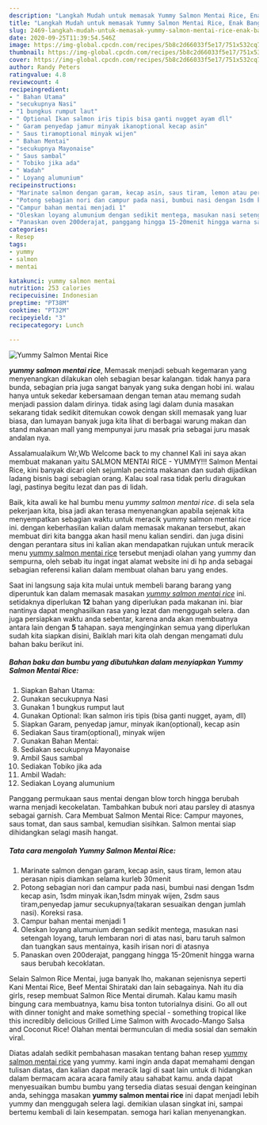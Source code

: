 ```yaml
---
description: "Langkah Mudah untuk memasak Yummy Salmon Mentai Rice, Enak Banget"
title: "Langkah Mudah untuk memasak Yummy Salmon Mentai Rice, Enak Banget"
slug: 2469-langkah-mudah-untuk-memasak-yummy-salmon-mentai-rice-enak-banget
date: 2020-09-25T11:39:54.546Z
image: https://img-global.cpcdn.com/recipes/5b8c2d66033f5e17/751x532cq70/yummy-salmon-mentai-rice-foto-resep-utama.jpg
thumbnail: https://img-global.cpcdn.com/recipes/5b8c2d66033f5e17/751x532cq70/yummy-salmon-mentai-rice-foto-resep-utama.jpg
cover: https://img-global.cpcdn.com/recipes/5b8c2d66033f5e17/751x532cq70/yummy-salmon-mentai-rice-foto-resep-utama.jpg
author: Randy Peters
ratingvalue: 4.8
reviewcount: 4
recipeingredient:
- " Bahan Utama"
- "secukupnya Nasi"
- "1 bungkus rumput laut"
- " Optional Ikan salmon iris tipis bisa ganti nugget ayam dll"
- " Garam penyedap jamur minyak ikanoptional kecap asin"
- " Saus tiramoptional minyak wijen"
- " Bahan Mentai"
- "secukupnya Mayonaise"
- " Saus sambal"
- " Tobiko jika ada"
- " Wadah"
- " Loyang alumunium"
recipeinstructions:
- "Marinate salmon dengan garam, kecap asin, saus tiram, lemon atau perasan nipis diamkan selama kurleb 30menit"
- "Potong sebagian nori dan campur pada nasi, bumbui nasi dengan 1sdm kecap asin, 1sdm minyak ikan,1sdm minyak wijen, 2sdm saus tiram,penyedap jamur secukupnya(takaran sesuaikan dengan jumlah nasi). Koreksi rasa."
- "Campur bahan mentai menjadi 1"
- "Oleskan loyang alumunium dengan sedikit mentega, masukan nasi setengah loyang, taruh lembaran nori di atas nasi, baru taruh salmon dan tuangkan saus mentainya, kasih irisan nori di atasnya"
- "Panaskan oven 200derajat, panggang hingga 15-20menit hingga warna saus berubah kecoklatan."
categories:
- Resep
tags:
- yummy
- salmon
- mentai

katakunci: yummy salmon mentai 
nutrition: 253 calories
recipecuisine: Indonesian
preptime: "PT38M"
cooktime: "PT32M"
recipeyield: "3"
recipecategory: Lunch

---
```



![Yummy Salmon Mentai Rice](https://img-global.cpcdn.com/recipes/5b8c2d66033f5e17/751x532cq70/yummy-salmon-mentai-rice-foto-resep-utama.jpg)

<b><i>yummy salmon mentai rice</i></b>, Memasak menjadi sebuah kegemaran yang menyenangkan dilakukan oleh sebagian besar kalangan. tidak hanya para bunda, sebagian pria juga sangat banyak yang suka dengan hobi ini. walau hanya untuk sekedar kebersamaan dengan teman atau memang sudah menjadi passion dalam dirinya. tidak asing lagi dalam dunia masakan sekarang tidak sedikit ditemukan cowok dengan skill memasak yang luar biasa, dan lumayan banyak juga kita lihat di berbagai warung makan dan stand makanan mall yang mempunyai juru masak pria sebagai juru masak andalan nya.

Assalamualaikum Wr,Wb Welcome back to my channel Kali ini saya akan membuat makanan yaitu SALMON MENTAI RICE - YUMMY!!! Salmon Mentai Rice, kini banyak dicari oleh sejumlah pecinta makanan dan sudah dijadikan ladang bisnis bagi sebagian orang. Kalau soal rasa tidak perlu diragukan lagi, pastinya begitu lezat dan pas di lidah.

Baik, kita awali ke hal bumbu menu <i>yummy salmon mentai rice</i>. di sela sela pekerjaan kita, bisa jadi akan terasa menyenangkan apabila sejenak kita menyempatkan sebagian waktu untuk meracik yummy salmon mentai rice ini. dengan keberhasilan kalian dalam memasak makanan tersebut, akan membuat diri kita bangga akan hasil menu kalian sendiri. dan juga disini dengan perantara situs ini kalian akan mendapatkan rujukan untuk meracik menu <u>yummy salmon mentai rice</u> tersebut menjadi olahan yang yummy dan sempurna, oleh sebab itu ingat ingat alamat website ini di hp anda sebagai sebagian referensi kalian dalam membuat olahan baru yang endes.


Saat ini langsung saja kita mulai untuk membeli barang barang yang diperuntuk kan dalam memasak masakan <u><i>yummy salmon mentai rice</i></u> ini. setidaknya diperlukan <b>12</b> bahan yang diperlukan pada makanan ini. biar nantinya dapat menghasilkan rasa yang lezat dan menggugah selera. dan juga persiapkan waktu anda sebentar, karena anda akan membuatnya antara lain dengan <b>5</b> tahapan. saya menginginkan semua yang diperlukan sudah kita siapkan disini, Baiklah mari kita olah dengan mengamati dulu bahan baku berikut ini.

<!--inarticleads1-->

##### Bahan baku dan bumbu yang dibutuhkan dalam menyiapkan Yummy Salmon Mentai Rice:

1. Siapkan  Bahan Utama:
1. Gunakan secukupnya Nasi
1. Gunakan 1 bungkus rumput laut
1. Gunakan  Optional: Ikan salmon iris tipis (bisa ganti nugget, ayam, dll)
1. Siapkan  Garam, penyedap jamur, minyak ikan(optional), kecap asin
1. Sediakan  Saus tiram(optional), minyak wijen
1. Gunakan  Bahan Mentai:
1. Sediakan secukupnya Mayonaise
1. Ambil  Saus sambal
1. Sediakan  Tobiko jika ada
1. Ambil  Wadah:
1. Sediakan  Loyang alumunium


Panggang permukaan saus mentai dengan blow torch hingga berubah warna menjadi kecokelatan. Tambahkan bubuk nori atau parsley di atasnya sebagai garnish. Cara Membuat Salmon Mentai Rice: Campur mayones, saus tomat, dan saus sambal, kemudian sisihkan. Salmon mentai siap dihidangkan selagi masih hangat. 

<!--inarticleads2-->

##### Tata cara mengolah Yummy Salmon Mentai Rice:

1. Marinate salmon dengan garam, kecap asin, saus tiram, lemon atau perasan nipis diamkan selama kurleb 30menit
1. Potong sebagian nori dan campur pada nasi, bumbui nasi dengan 1sdm kecap asin, 1sdm minyak ikan,1sdm minyak wijen, 2sdm saus tiram,penyedap jamur secukupnya(takaran sesuaikan dengan jumlah nasi). Koreksi rasa.
1. Campur bahan mentai menjadi 1
1. Oleskan loyang alumunium dengan sedikit mentega, masukan nasi setengah loyang, taruh lembaran nori di atas nasi, baru taruh salmon dan tuangkan saus mentainya, kasih irisan nori di atasnya
1. Panaskan oven 200derajat, panggang hingga 15-20menit hingga warna saus berubah kecoklatan.


Selain Salmon Rice Mentai, juga banyak lho, makanan sejenisnya seperti Kani Mentai Rice, Beef Mentai Shirataki dan lain sebagainya. Nah itu dia girls, resep membuat Salmon Rice Mentai dirumah. Kalau kamu masih bingung cara membuatnya, kamu bisa tonton tutorialnya disini. Go all out with dinner tonight and make something special - something tropical like this incredibly delicious Grilled Lime Salmon with Avocado-Mango Salsa and Coconut Rice! Olahan mentai bermunculan di media sosial dan semakin viral. 

Diatas adalah sedikit pembahasan masakan tentang bahan resep <u>yummy salmon mentai rice</u> yang yummy. kami ingin anda dapat memahami dengan tulisan diatas, dan kalian dapat meracik lagi di saat lain untuk di hidangkan dalam bermacam acara acara family atau sahabat kamu. anda dapat menyesuaikan bumbu bumbu yang tersedia diatas sesuai dengan keinginan anda, sehingga masakan <b>yummy salmon mentai rice</b> ini dapat menjadi lebih yummy dan menggugah selera lagi. demikian ulasan singkat ini, sampai bertemu kembali di lain kesempatan. semoga hari kalian menyenangkan.

